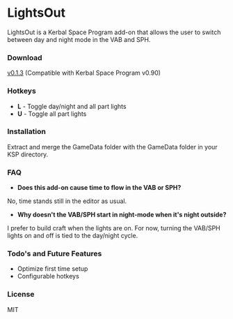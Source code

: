 # LightsOut
LightsOut is a Kerbal Space Program add-on that allows the user to switch between day and night mode in the VAB and SPH.

### Download
[v0.1.3](https://github.com/nodrog6/LightsOut/releases/download/v0.1.3/LightsOut-v0.1.3.zip) (Compatible with Kerbal Space Program v0.90)

### Hotkeys
* **L** - Toggle day/night and all part lights
* **U** - Toggle all part lights

### Installation
Extract and merge the GameData folder with the GameData folder in your KSP directory.

### FAQ
* __Does this add-on cause time to flow in the VAB or SPH?__

No, time stands still in the editor as usual.
* __Why doesn't the VAB/SPH start in night-mode when it's night outside?__

I prefer to build craft when the lights are on.  For now, turning the VAB/SPH lights on and off is tied to the day/night cycle.

### Todo's and Future Features
* Optimize first time setup
* Configurable hotkeys

### License
MIT